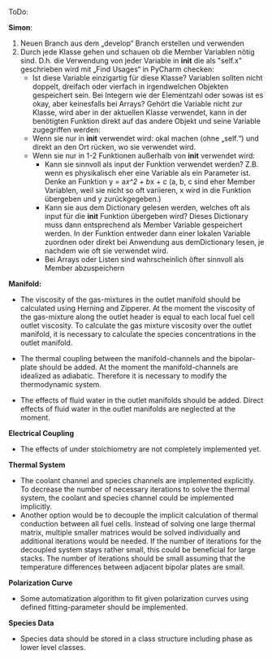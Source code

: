 ToDo:

**Simon**:
1. Neuen Branch aus dem „develop“ Branch erstellen und verwenden
2. Durch jede Klasse gehen und schauen ob die Member Variablen nötig sind. 
   D.h. die Verwendung von jeder Variable in __init__ die als "self.x" 
   geschrieben wird mit „Find Usages“ in PyCharm checken:
   * Ist diese Variable einzigartig für diese Klasse? 
     Variablen sollten nicht doppelt, dreifach oder vierfach in irgendwelchen
     Objekten gespeichert sein. Bei Integern wie der Elementzahl oder sowas 
     ist es okay, aber keinesfalls bei Arrays? Gehört die Variable nicht zur 
     Klasse, wird aber in der aktuellen Klasse verwendet, kann in der benötigten
     Funktion direkt auf das andere Objekt und seine Variable zugegriffen 
     werden:
   * Wenn sie nur in __init__ verwendet wird:
     okal machen (ohne „self.“)  und direkt an den Ort rücken, wo sie 
     verwendet wird.   
   * Wenn sie nur in 1-2 Funktionen außerhalb von __init__ verwendet wird:
     - Kann sie sinnvoll als input der Funktion verwendet werden? 
     Z.B. wenn es physikalisch eher eine Variable als ein Parameter ist. 
     Denke an Funktion y = a*x^2 + b*x + c 
     (a, b, c sind eher Member Variablen, weil sie nicht so oft variieren, x 
     wird in die Funktion übergeben und y zurückgegeben.)
     - Kann sie aus dem Dictionary gelesen werden, welches oft als input für 
     die __init__ Funktion übergeben wird? Dieses Dictionary muss dann 
     entsprechend als Member Variable gespeichert werden. In der Funktion 
     entweder dann einer lokalen Variable zuordnen oder direkt bei Anwendung 
     aus demDictionary lesen, je nachdem wie oft sie verwendet wird. 
     - Bei Arrays oder Listen sind wahrscheinlich öfter 
     sinnvoll als Member abzuspeichern



**Manifold:**
-   The viscosity of the gas-mixtures in the outlet manifold should be 
    calculated using Herning and Zipperer. At the moment the viscosity of the
    gas-mixture along the outlet header is equal to each local fuel cell 
    outlet viscosity. To calculate the gas mixture viscosity over the outlet 
    manifold, it is necessary to calculate the species concentrations in the 
    outlet manifold.

-   The thermal coupling between the manifold-channels and the bipolar-plate 
    should be added. At the moment the manifold-channels are idealized as 
    adiabatic. Therefore it is necessary to modify the thermodynamic system.
 
-   The effects of fluid water in the outlet manifolds should be added. 
    Direct effects of fluid water in the outlet manifolds are neglected at 
    the moment.
 
**Electrical Coupling**
-   The effects of under stoichiometry are not completely implemented yet.
 
**Thermal System**
-   The coolant channel and species channels are implemented explicitly. To 
    decrease the number of necessary iterations to solve the thermal system, 
    the coolant and species channel could be implemented implicitly.
-   Another option would be to decouple the implicit calculation of thermal 
    conduction between all fuel cells. Instead of solving one large thermal 
    matrix, multiple smaller matrices would be solved individually and
    additional iterations would be needed. If the number of iterations for 
    the decoupled system stays rather small, this could be beneficial for 
    large stacks. The number of iterations should be small assuming that the 
    temperature differences between adjacent bipolar plates are small. 
  
**Polarization Curve**
-   Some automatization algorithm to fit given polarization curves
    using defined fitting-parameter should be implemented.
  
**Species Data**
-   Species data should be stored in a class structure
    including phase as lower level classes.